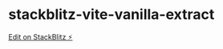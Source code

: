 # stackblitz-vite-vanilla-extract

[Edit on StackBlitz ⚡️](https://stackblitz.com/edit/vitejs-vite-z3ws2h)